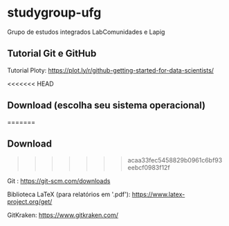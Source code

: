 # studygroup-ufg

Grupo de estudos integrados LabComunidades e Lapig

## Tutorial Git e GitHub

Tutorial Ploty: https://plot.ly/r/github-getting-started-for-data-scientists/

<<<<<<< HEAD
## Download (escolha seu sistema operacional)
=======
## Download 
>>>>>>> acaa33fec5458829b0961c6bf93eebcf0983f12f

Git : https://git-scm.com/downloads

Biblioteca LaTeX (para relatórios em '.pdf'): https://www.latex-project.org/get/

GitKraken: https://www.gitkraken.com/
